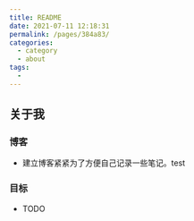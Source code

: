 ```yaml
---
title: README
date: 2021-07-11 12:18:31
permalink: /pages/384a83/
categories:
  - category
  - about
tags:
  - 
---
```

## 关于我

### 博客

- 建立博客紧紧为了方便自己记录一些笔记。test

### 目标 ###

- TODO



